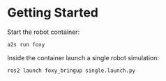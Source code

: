 # Getting Started

Start the robot container:

```sh
a2s run foxy
```

Inside the container launch a single robot simulation:

```
ros2 launch foxy_bringup single.launch.py
```
